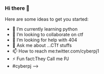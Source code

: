 ### Hi there 👋


Here are some ideas to get you started:

- 🌱 I’m currently learning python
- 👯 I’m looking to collaborate on ctf
- 🤔 I’m looking for help with 404
- 💬 Ask me about ...CTf stuffs
- 📫 How to reach me:twitter.com/cyberpj1
- ⚡ Fun fact:They Call me PJ
- #cyberpj
-->
